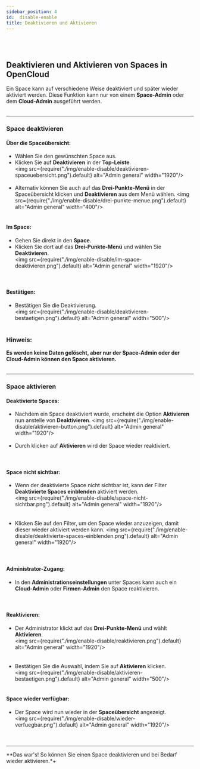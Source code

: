 ```yaml
---
sidebar_position: 4
id:  disable-enable
title: Deaktivieren und Aktivieren
---
```

<br/><br/>

##  Deaktivieren und Aktivieren von Spaces in OpenCloud
Ein Space kann auf verschiedene Weise deaktiviert und später wieder aktiviert werden. Diese Funktion kann nur von einem **Space-Admin** oder dem **Cloud-Admin** ausgeführt werden.
<br/><br/>

---

### Space deaktivieren

#### Über die Spaceübersicht:
- Wählen Sie den gewünschten Space aus.  
- Klicken Sie auf **Deaktivieren** in der **Top-Leiste**.  
<img src={require("./img/enable-disable/deaktivieren-spaceuebersicht.png").default} alt="Admin general" width="1920"/>
<br/><br/>
- Alternativ können Sie auch auf das **Drei-Punkte-Menü** in der Spaceübersicht klicken und **Deaktivieren** aus dem Menü wählen. 
<img src={require("./img/enable-disable/drei-punkte-menue.png").default} alt="Admin general" width="400"/>
<br/><br/>

#### Im Space:  
- Gehen Sie direkt in den **Space**.  
- Klicken Sie dort auf das **Drei-Punkte-Menü** und wählen Sie **Deaktivieren**.  
<img src={require("./img/enable-disable/im-space-deaktivieren.png").default} alt="Admin general" width="1920"/>   
<br/><br/>

#### Bestätigen:
- Bestätigen Sie die Deaktivierung.  
<img src={require("./img/enable-disable/deaktivieren-bestaetigen.png").default} alt="Admin general" width="500"/>
<br/><br/>

### **Hinweis:**
**Es werden keine Daten gelöscht, aber nur der Space-Admin oder der Cloud-Admin können den Space aktivieren.**
<br/><br/>

---

### Space aktivieren

#### Deaktivierte Spaces:
- Nachdem ein Space deaktiviert wurde, erscheint die Option **Aktivieren** nun anstelle von **Deaktivieren**. 
<img src={require("./img/enable-disable/aktivieren-button.png").default} alt="Admin general" width="1920"/> 
<br/><br/>
- Durch klicken auf **Aktivieren** wird der Space wieder reaktiviert.  
<br/><br/>

#### Space nicht sichtbar:
- Wenn der deaktivierte Space nicht sichtbar ist, kann der Filter **Deaktivierte Spaces einblenden** aktiviert werden.  
<img src={require("./img/enable-disable/space-nicht-sichtbar.png").default} alt="Admin general" width="1920"/>   
<br/><br/>
- Klicken Sie auf den Filter, um den Space wieder anzuzeigen, damit dieser wieder aktiviert werden kann. 
<img src={require("./img/enable-disable/deaktivierte-spaces-einblenden.png").default} alt="Admin general" width="1920"/>  
<br/><br/>

#### Administrator-Zugang:
- In den **Administrationseinstellungen** unter Spaces kann auch ein **Cloud-Admin** oder **Firmen-Admin** den Space reaktivieren.  
<br/><br/>

#### Reaktivieren:
- Der Administrator klickt auf das **Drei-Punkte-Menü** und wählt **Aktivieren**.  
<img src={require("./img/enable-disable/reaktivieren.png").default} alt="Admin general" width="1920"/>  
<br/><br/>
- Bestätigen Sie die Auswahl, indem Sie auf **Aktivieren** klicken.  
<img src={require("./img/enable-disable/aktivieren-bestaetigen.png").default} alt="Admin general" width="500"/>
<br/><br/>

#### Space wieder verfügbar:
- Der Space wird nun wieder in der **Spaceübersicht** angezeigt.  
<img src={require("./img/enable-disable/wieder-verfuegbar.png").default} alt="Admin general" width="1920"/>  
<br/><br/>

---

**Das war's! So können Sie einen Space deaktivieren und bei Bedarf wieder aktivieren.*+